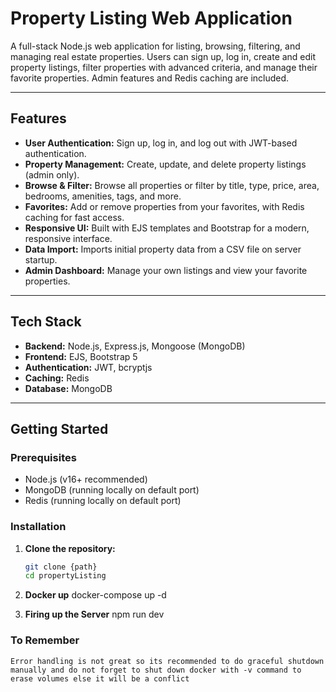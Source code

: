 # Property Listing Web Application

A full-stack Node.js web application for listing, browsing, filtering, and managing real estate properties. Users can sign up, log in, create and edit property listings, filter properties with advanced criteria, and manage their favorite properties. Admin features and Redis caching are included.

---

## Features

- **User Authentication:** Sign up, log in, and log out with JWT-based authentication.
- **Property Management:** Create, update, and delete property listings (admin only).
- **Browse & Filter:** Browse all properties or filter by title, type, price, area, bedrooms, amenities, tags, and more.
- **Favorites:** Add or remove properties from your favorites, with Redis caching for fast access.
- **Responsive UI:** Built with EJS templates and Bootstrap for a modern, responsive interface.
- **Data Import:** Imports initial property data from a CSV file on server startup.
- **Admin Dashboard:** Manage your own listings and view your favorite properties.

---

## Tech Stack

- **Backend:** Node.js, Express.js, Mongoose (MongoDB)
- **Frontend:** EJS, Bootstrap 5
- **Authentication:** JWT, bcryptjs
- **Caching:** Redis
- **Database:** MongoDB

---

## Getting Started

### Prerequisites

- Node.js (v16+ recommended)
- MongoDB (running locally on default port)
- Redis (running locally on default port)

### Installation

1. **Clone the repository:**
   ```bash
   git clone {path}
   cd propertyListing


2. **Docker up**
    docker-compose up -d

3. **Firing up the Server**
    npm run dev

### To Remember

    Error handling is not great so its recommended to do graceful shutdown manually and do not forget to shut down docker with -v command to erase volumes else it will be a conflict

